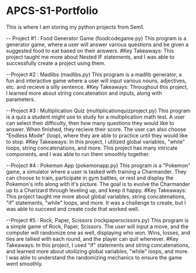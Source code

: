 # APCS-S1-Portfolio
This is where I am storing my python projects from Sem1. 

-- Project #1 : Food Generator Game (foodcodegame.py)
This program is a generator game, where a user will answer various questions and be given a suggested food to eat based on their answers. 
#Key Takeaways:
This project taught me more about Nested IF statements, and I was able to successfully create a project using them. 

--Project #2 : Madlibs (madlibs.py)
This program is a madlib generator, a fun and interactive game where a user will input various nouns, adjectives, etc. and recieve a silly sentence. 
#Key Takeaways: 
Throughout this project, I learned more about string concatenation and inputs, along with parameters.

--Project #3 : Multiplication Quiz (multiplicationquizproject.py)
This program is a quiz a student might use to study for a multiplication math test. A user can select their difficulty, then how many questions they would like to answer. When finished, they recieve their score. The user can 
also choose "Endless Mode" (loop), where they are able to practice until they would like to stop. 
#Key Takeaways: 
In this project, I utilized global variables, "while" loops, string concatenations, and more. This project has many intricate components, and I was able to run them smoothly together. 

--Project #4 : Pokemon App (pokemonapp.py)
This program is a "Pokemon" game, a simulator where a user is tasked with training a Charmander. They can choose to train, participate in gym battles, or rest and display the Pokemon's info along with it's picture. The goal is 
to evolve the Charmander up to a Charizard through leveling up, and keep it happy. 
#Key Takeaways:
This project taught me more about global variables, string concatenations, "if" statements, "while" loops, and more. It was a challenge to create, but I was able to succeed and create code that worked well. 

--Project #5 : Rock, Paper, Scissors (rockpaperscissors.py)
This program is a simple game of Rock, Paper, Scissors. The user will input a move, and the computer will randomize one as well, displaying who won. Wins, losses, and ties are tallied with each round, and the player can quit whenever. 
#Key Takeaways:
In this project, I used "if" statements and string concatenations, and learned more about utoilizing global variables, "while" loops, and more. I was able to understand the randomizing mechanics to ensure the game went smoothly. 
